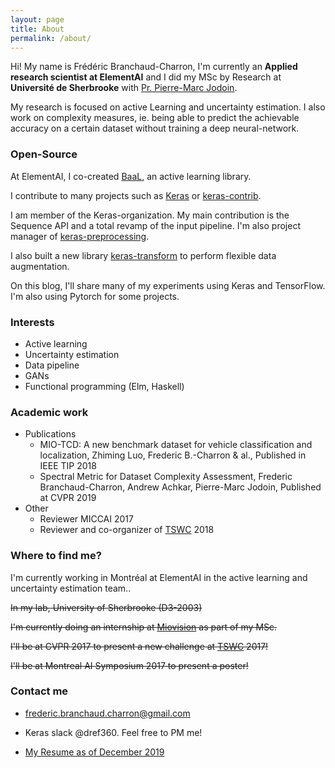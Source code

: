 ```yaml
---
layout: page
title: About
permalink: /about/
---
```


Hi!
My name is Frédéric Branchaud-Charron, I'm currently an **Applied research scientist at ElementAI** and I did my MSc by Research at **Université de Sherbrooke** with [Pr. Pierre-Marc Jodoin](http://info.usherbrooke.ca/pmjodoin/).

My research is focused on active Learning and uncertainty estimation. I also work on complexity measures, ie. being able to predict the achievable accuracy on a certain dataset without training a deep neural-network.


### Open-Source

At ElementAI, I co-created [BaaL](https://github.com/ElementAI/baal/), an active learning library.

I contribute to many projects such as [Keras](keras.io) or [keras-contrib](https://github.com/farizrahman4u/keras-contrib).

I am member of the Keras-organization. My main contribution is the Sequence API and a total revamp of the input pipeline.
I'm also project manager of [keras-preprocessing](https://github.com/keras-team/keras-preprocessing).


I also built a new library [keras-transform](https://github.com/Dref360/keras-transform) to perform flexible data augmentation.

On this blog, I'll share many of my experiments using Keras and TensorFlow. I'm also using Pytorch for some projects.

### Interests
* Active learning
* Uncertainty estimation
* Data pipeline
* GANs
* Functional programming (Elm, Haskell)

### Academic work
* Publications
  * MIO-TCD: A new benchmark dataset for vehicle classification and localization, Zhiming Luo, Frederic B.-Charron & al., Published in IEEE TIP 2018
  * Spectral Metric for Dataset Complexity Assessment, Frederic Branchaud-Charron, Andrew Achkar, Pierre-Marc Jodoin, Published at CVPR 2019
* Other
  * Reviewer MICCAI 2017
  * Reviewer and co-organizer of [TSWC](http://tcd.miovision.com) 2018

### Where to find me?

I'm currently working in Montréal at ElementAI in the active learning and
uncertainty estimation team..

~~In my lab, University of Sherbrooke (D3-2003)~~

~~I'm currently doing an internship at [Miovision](https://miovision.com/) as part of my MSc.~~

~~I'll be at CVPR 2017 to present a new challenge at [TSWC](http://tcd.miovision.com) 2017!~~

~~I'll be at Montreal AI Symposium 2017 to present a poster!~~

### Contact me

* [frederic.branchaud.charron@gmail.com](mailto:frederic.branchaud.charron@gmail.com)

* Keras slack @dref360. Feel free to PM me!

* [My Resume as of December 2019](/images/resume.pdf)
